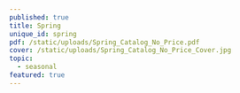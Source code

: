 ```yaml
---
published: true
title: Spring
unique_id: spring
pdf: /static/uploads/Spring_Catalog_No_Price.pdf
cover: /static/uploads/Spring_Catalog_No_Price_Cover.jpg
topic:
  - seasonal
featured: true
---
```

